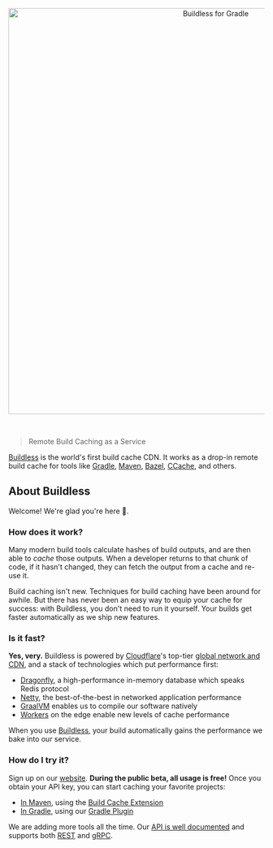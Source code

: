 <p align="center">
  <a href="https://less.build">
    <picture>
      <source media="(prefers-color-scheme: dark)" srcset="./images/github-org-masthead-dark@4x.png">
      <source media="(prefers-color-scheme: light)" srcset="./images/github-org-masthead@4x.png">
      <img src="./images/github-org-masthead@4x.png" width="800" alt="Buildless for Gradle" />
    </picture>
    <br />
  </a>
</p>
<br />

> Remote Build Caching as a Service

[Buildless][6] is the world's first build cache CDN. It works as a drop-in remote build cache for tools like [Gradle][1], [Maven][2], [Bazel][3], [CCache][4], and others.


## About Buildless

Welcome! We're glad you're here 👋.

### How does it work?

Many modern build tools calculate hashes of build outputs, and are then able to *cache* those outputs. When a developer returns to that chunk of code, if it hasn't changed, they can fetch the output from a cache and re-use it.

Build caching isn't new. Techniques for build caching have been around for awhile. But there has never been an easy way to equip your cache for success: with Buildless, you don't need to run it yourself. Your builds get faster automatically as we ship new features.

### Is it fast?

**Yes, very.** Buildless is powered by [Cloudflare](https://cloudflare.com)'s top-tier [global network and CDN][5], and a stack of technologies which put performance first:

- [Dragonfly](https://www.dragonflydb.io/), a high-performance in-memory database which speaks Redis protocol
- [Netty](https://netty.io/), the best-of-the-best in networked application performance
- [GraalVM](https://graalvm.org) enables us to compile our software natively
- [Workers](https://workers.cloudflare.com) on the edge enable new levels of cache performance

When you use [Buildless][6], your build automatically gains the performance we bake into our service.

### How do I try it?

Sign up on our [website](https://less.build). **During the public beta, all usage is free!** Once you obtain your API key, you can start caching your favorite projects:

- [In Maven](https://github.com/buildless/sample-maven), using the [Build Cache Extension][2]
- [In Gradle](https://github.com/buildless/plugin-gradle), using our [Gradle Plugin][6]

We are adding more tools all the time. Our [API is well documented](https://docs.less.build/reference/supported-api-interfaces) and supports both [REST](https://docs.less.build/reference/cachegenericfetch) and [gRPC](https://buf.build/buildless/buildless/docs/main:buildless.service.v1).


[1]: https://docs.gradle.org/current/userguide/build_cache.html#sec:build_cache_setup_http_backend
[2]: https://maven.apache.org/extensions/maven-build-cache-extension
[3]: https://bazel.build/remote/caching
[4]: https://ccache.dev
[5]: https://www.cloudflare.com/network/
[6]: https://plugins.gradle.org/search?term=build.less
